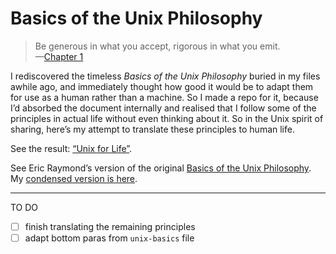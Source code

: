# Basics of the Unix Philosophy

> Be generous in what you accept, rigorous in what you emit.  
> —[Chapter 1](https://paulvanderlaken.com/2019/09/17/17-principles-of-unix-software-design/)

I rediscovered the timeless *Basics of the Unix Philosophy* buried in my files awhile ago, and immediately thought how good it would be to adapt them for use as a human rather than a machine. So I made a repo for it, because I’d absorbed the document internally and realised that I follow some of the principles in actual life without even thinking about it. So in the Unix spirit of sharing, here’s my attempt to translate these principles to human life.

See the result: [“Unix for Life”](https://daveeveritt.github.io/unix-for-life/).

See Eric Raymond’s version of the original [Basics of the Unix Philosophy](http://www.catb.org/~esr/writings/taoup/html/ch01s06.html). My [condensed version is here](unix-basics.md).

---

TO DO

- [ ] finish translating the remaining principles
- [ ] adapt bottom paras from `unix-basics` file